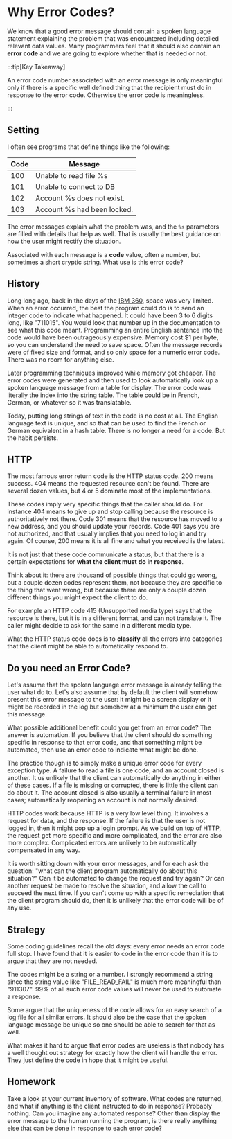 # Why Error Codes?

We know that a good error message should contain a spoken language statement explaining the problem that was encountered including detailed relevant data values.  Many programmers feel that it should also contain an **error code** and we are going to explore whether that is needed or not.  

:::tip[Key Takeaway]

An error code number associated with an error message is only meaningful only if there is a specific well defined thing that the recipient must do in response to the error code.  Otherwise the error code is meaningless.

:::

## Setting

I often see programs that define things like the following:

| Code  | Message   |
|-------|-----------|
| 100   | Unable to read file %s |
| 101   | Unable to connect to DB |
| 102   | Account %s does not exist. |
| 103   | Account %s had been locked. |

The error messages explain what the problem was, and the `%s` parameters are filled with details that help as well.  That is usually the best guidance on how the user might rectify the situation.

Associated with each message is a **code** value, often a number, but sometimes a short cryptic string.  What use is this error code?

## History

Long long ago, back in the days of the [IBM 360](https://en.wikipedia.org/wiki/IBM_System/360), space was very limited.  When an error occurred, the best the program could do is to send an integer code to indicate what happened.  It could have been 3 to 6 digits long, like "711015".  You would look that number up in the documentation to see what this code meant.  Programming an entire English sentence into the code would have been outrageously expensive.  Memory cost $1 per byte, so you can understand the need to save space.  Often the message records were of fixed size and format, and so only space for a numeric error code. There was no room for anything else.

Later programming techniques improved while memory got cheaper.  The error codes were generated and then used to look automatically look up a spoken language message from a table for display.  The error code was literally the index into the string table.  The table could be in French, German, or whatever so it was translatable.

Today, putting long strings of text in the code is no cost at all.  The English language text is unique, and so that can be used to find the French or German equivalent in a hash table.  There is no longer a need for a code.  But the habit persists.

## HTTP

The most famous error return code is the HTTP status code.  200 means success.  404 means the requested resource can't be found.  There are several dozen values, but 4 or 5 dominate most of the implementations.

These codes imply very specific things that the caller should do.  For instance 404 means to give up and stop calling because the resource is authoritatively not there.  Code 301 means that the resource has moved to a new address, and you should update your records.  Code 401 says you are not authorized, and that usually implies that you need to log in and try again.  Of course, 200 means it is all fine and what you received is the latest.

It is not just that these code communicate a status, but that there is a certain expectations for **what the client must do in response**. 

Think about it: there are thousand of possible things that could go wrong, but a couple dozen codes represent them, not because they are specific to the thing that went wrong, but because there are only a couple dozen different things you might expect the client to do.

For example an HTTP code 415 (Unsupported media type) says that the resource is there, but it is in a different format, and can not translate it.  The caller might decide to ask for the same in a different media type.

What the HTTP status code does is to **classify** all the errors into categories that the client might be able to automatically respond to.

## Do you need an Error Code?

Let's assume that the spoken language error message is already telling the user what do to.  Let's also assume that by default the client will somehow present this error message to the user: it might be a screen display or it might be recorded in the log but somehow at a minimum the user can get this message.

What possible additional benefit could you get from an error code?  The answer is automation.  If you believe that the client should do something specific in response to that error code, and that something might be automated, then use an error code to indicate what might be done.

The practice though is to simply make a unique error code for every exception type.  A failure to read a file is one code, and an account closed is another.  It us unlikely that the client can automatically do anything in either of these cases.  If a file is missing or corrupted, there is little the client can do about it.  The account closed is also usually a terminal failure in most cases; automatically reopening an account is not normally desired.

HTTP codes work because HTTP is a very low level thing.  It involves a request for data, and the response.  If the failure is that the user is not logged in, then it might pop up a login prompt.  As we build on top of HTTP, the request get more specific and more complicated, and the error are also more complex.  Complicated errors are unlikely to be automatically compensated in any way.

It is worth sitting down with your error messages, and for each ask the question: "what can the client program automatically do about this situation?"  Can it be automated to change the request and try again?  Or can another request be made to resolve the situation, and allow the call to succeed the next time.  If you can't come up with a specific remediation that the client program should do, then it is unlikely that the error code will be of any use.

## Strategy

Some coding guidelines recall the old days: every error needs an error code full stop.  I have found that it is easier to code in the error code than it is to argue that they are not needed.

The codes might be a string or a number. I strongly recommend a string since the string value like "FILE_READ_FAIL" is much more meaningful than "911307".   99% of all such error code values will never be used to automate a response.

Some argue that the uniqueness of the code allows for an easy search of a log file for all similar errors.  It should also be the case that the spoken language message be unique so one should be able to search for that as well.

What makes it hard to argue that error codes are useless is that nobody has a well thought out strategy for exactly how the client will handle the error.  They just define the code in hope that it might be useful.

## Homework

Take a look at your current inventory of software.  What codes are returned, and what if anything is the client instructed to do in response?  Probably nothing.  Can you imagine any automated response?  Other than display the error message to the human running the program, is there really anything else that can be done in response to each error code?

